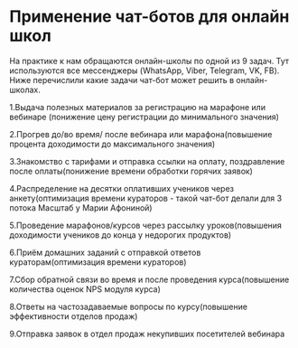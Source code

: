 # Применение чат-ботов для онлайн школ

На практике к нам обращаются онлайн-школы по одной из 9 задач. Тут используются все мессенджеры (WhatsApp, Viber, Telegram, VK, FB). Ниже перечислили какие задачи чат-бот может решить в онлайн-школах.

1.Выдача полезных материалов за регистрацию на марафоне или вебинаре (понижение цену регистрации до минимального значения)

2.Прогрев до/во время/ после вебинара или марафона(повышение процента доходимости до максимального значения)

3.Знакомство с тарифами и отправка ссылки на оплату, поздравление после оплаты(понижение времени обработки горячих заявок)

4.Распределение на десятки оплативших учеников через анкету(оптимизация времени кураторов - такой чат-бот делали для 3 потока Масштаб у Марии Афониной)

5.Проведение марафонов/курсов через рассылку уроков(повышения доходимости учеников до конца у недорогих продуктов)

6.Приём домашних заданий с отправкой ответов кураторам(оптимизация времени кураторов)

&#x20;7.Сбор обратной связи во время и после проведения курса(повышение количества оценок NPS модуля курса)

&#x20;8.Ответы на частозадаваемые вопросы по курсу(повышение эффективности отделов продаж)

9.Отправка заявок в отдел продаж некупивших посетителей вебинара
